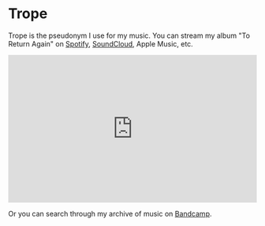 # Trope
Trope is the pseudonym I use for my music. You can stream my album "To Return Again" on [Spotify](https://open.spotify.com/artist/5UmNn36XcKMhgv5lmyWomD?si=qXdSJdiLSKadLKs032OcEg), [SoundCloud](https://soundcloud.com/trope), Apple Music, etc.

<iframe src="https://open.spotify.com/embed/artist/5UmNn36XcKMhgv5lmyWomD" style="width: 100%; height: 300px;" frameborder="0" allowtransparency="true" allow="encrypted-media"></iframe>

Or you can search through my archive of music on [Bandcamp](https://musictrope.bandcamp.com).
